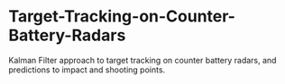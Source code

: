 # Target-Tracking-on-Counter-Battery-Radars
Kalman Filter approach to target tracking on counter battery radars, and predictions to impact and shooting points.
